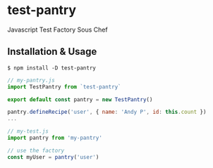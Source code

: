 # test-pantry
Javascript Test Factory Sous Chef

## Installation & Usage

`$ npm install -D test-pantry`

```javascript
// my-pantry.js
import TestPantry from `test-pantry`

export default const pantry = new TestPantry()

pantry.defineRecipe('user', { name: 'Andy P', id: this.count })
...

```

```javascript
// my-test.js
import pantry from 'my-pantry'

// use the factory
const myUser = pantry('user')
```
